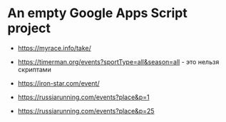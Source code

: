 # An empty Google Apps Script project

* <https://myrace.info/take/>
* <https://timerman.org/events?sportType=all&season=all> - это нельзя скриптами
* <https://iron-star.com/event/>

* <https://russiarunning.com/events?place&p=1>

* <https://russiarunning.com/events?place&p=25>
